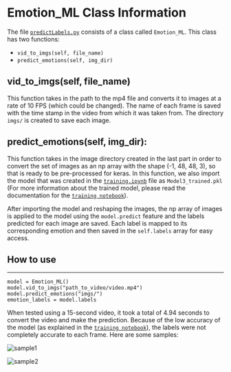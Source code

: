 # Emotion_ML Class Information

The file [`predictLabels.py`](https://github.com/AmaniN16/Cue-Cetera/blob/main/ModelControl/predictLabels.py) consists of a class called `Emotion_ML`. This class has two functions:
- `vid_to_imgs(self, file_name)`
- `predict_emotions(self, img_dir)`

## vid_to_imgs(self, file_name)
This function takes in the path to the mp4 file and converts it to images at a rate of 10 FPS (which could be changed). The name of each frame is saved with the time stamp in the video from which it was taken from. The directory `imgs/` is created to save each image.

## predict_emotions(self, img_dir):
This function takes in the image directory created in the last part in order to convert the set of images as an np array with the shape (-1, 48, 48, 3), so that is ready to be pre-processed for keras. In this function, we also import the model that was created in the [`training.ipynb`](https://github.com/AmaniN16/Cue-Cetera/blob/main/ModelControl/training/training.ipynb) file as `Model3_trained.pkl` (For more information about the trained model, please read the documentation for the [`training notebook`](https://github.com/AmaniN16/Cue-Cetera/tree/main/ModelControl/training)).

After importing the model and reshaping the images, the np array of images is applied to the model using the `model.predict` feature and the labels predicted for each image are saved. Each label is mapped to its corresponding emotion and then saved in the `self.labels` array for easy access. 

## How to use
---
```
model = Emotion_ML()
model.vid_to_imgs("path_to_video/video.mp4")
model.predict_emotions("imgs/")
emotion_labels = model.labels
```

When tested using a 15-second video, it took a total of 4.94 seconds to convert the video and make the prediction. Because of the low accuracy of the model (as explained in the [`training notebook`](https://github.com/AmaniN16/Cue-Cetera/tree/main/ModelControl/training)), the labels were not completely accurate to each frame. Here are some samples:

![sample1](https://github.com/AmaniN16/Cue-Cetera/tree/main/ModelControl/readme_imgs/pre_1.PNG)

![sample2](https://github.com/AmaniN16/Cue-Cetera/tree/main/ModelControl/readme_imgs/pre_2.PNG)

